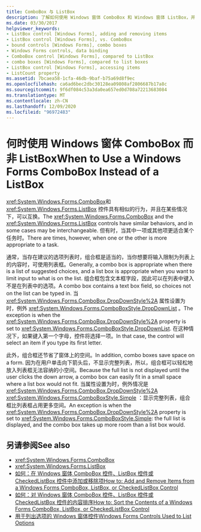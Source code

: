 ```yaml
---
title: ComboBox 与 ListBox
description: 了解如何使用 Windows 窗体 ComboBox 和 Windows 窗体 ListBox，并了解如何判断一个或另一个对任务更合适的时间。
ms.date: 03/30/2017
helpviewer_keywords:
- ListBox control [Windows Forms], adding and removing items
- ListBox control [Windows Forms], vs. ComboBox
- bound controls [Windows Forms], combo boxes
- Windows Forms controls, data binding
- ComboBox control [Windows Forms], compared to ListBox
- combo boxes [Windows Forms], compared to list boxes
- ListBox control [Windows Forms], accessing items
- ListCount property
ms.assetid: 7bcaea58-1cfa-46db-9baf-b75a69d8f9ec
ms.openlocfilehash: ca6ad6bec2dbc30128ea09808af2806687b17a8c
ms.sourcegitcommit: 9f6df084c53a3da0ea657ed0d708a72213683084
ms.translationtype: MT
ms.contentlocale: zh-CN
ms.lasthandoff: 12/09/2020
ms.locfileid: "96972483"
---
```

# <a name="when-to-use-a-windows-forms-combobox-instead-of-a-listbox"></a><span data-ttu-id="314b2-103">何时使用 Windows 窗体 ComboBox 而非 ListBox</span><span class="sxs-lookup"><span data-stu-id="314b2-103">When to Use a Windows Forms ComboBox Instead of a ListBox</span></span>
<span data-ttu-id="314b2-104"><xref:System.Windows.Forms.ComboBox>和 <xref:System.Windows.Forms.ListBox> 控件具有相似的行为，并且在某些情况下，可以互换。</span><span class="sxs-lookup"><span data-stu-id="314b2-104">The <xref:System.Windows.Forms.ComboBox> and the <xref:System.Windows.Forms.ListBox> controls have similar behaviors, and in some cases may be interchangeable.</span></span> <span data-ttu-id="314b2-105">但有时，当其中一项或其他项更适合某个任务时。</span><span class="sxs-lookup"><span data-stu-id="314b2-105">There are times, however, when one or the other is more appropriate to a task.</span></span>  
  
 <span data-ttu-id="314b2-106">通常，当存在建议的选项列表时，组合框是适当的，当你想要将输入限制为列表上的内容时，可使用列表框。</span><span class="sxs-lookup"><span data-stu-id="314b2-106">Generally, a combo box is appropriate when there is a list of suggested choices, and a list box is appropriate when you want to limit input to what is on the list.</span></span> <span data-ttu-id="314b2-107">组合框包含文本框字段，因此可以在列表中键入不是在列表中的选项。</span><span class="sxs-lookup"><span data-stu-id="314b2-107">A combo box contains a text box field, so choices not on the list can be typed in.</span></span> <span data-ttu-id="314b2-108">当 <xref:System.Windows.Forms.ComboBox.DropDownStyle%2A> 属性设置为时，例外 <xref:System.Windows.Forms.ComboBoxStyle.DropDownList> 。</span><span class="sxs-lookup"><span data-stu-id="314b2-108">The exception is when the <xref:System.Windows.Forms.ComboBox.DropDownStyle%2A> property is set to <xref:System.Windows.Forms.ComboBoxStyle.DropDownList>.</span></span> <span data-ttu-id="314b2-109">在这种情况下，如果键入第一个字母，控件将选择一项。</span><span class="sxs-lookup"><span data-stu-id="314b2-109">In that case, the control will select an item if you type its first letter.</span></span>  
  
 <span data-ttu-id="314b2-110">此外，组合框还节省了窗体上的空间。</span><span class="sxs-lookup"><span data-stu-id="314b2-110">In addition, combo boxes save space on a form.</span></span> <span data-ttu-id="314b2-111">因为在用户单击向下箭头后，不显示完整列表，所以，组合框可以轻松地放入列表框无法容纳的小空间。</span><span class="sxs-lookup"><span data-stu-id="314b2-111">Because the full list is not displayed until the user clicks the down arrow, a combo box can easily fit in a small space where a list box would not fit.</span></span> <span data-ttu-id="314b2-112">当属性设置为时，例外情况是 <xref:System.Windows.Forms.ComboBox.DropDownStyle%2A> <xref:System.Windows.Forms.ComboBoxStyle.Simple> ：显示完整列表，组合框比列表框占用更多空间。</span><span class="sxs-lookup"><span data-stu-id="314b2-112">An exception is when the <xref:System.Windows.Forms.ComboBox.DropDownStyle%2A> property is set to <xref:System.Windows.Forms.ComboBoxStyle.Simple>: the full list is displayed, and the combo box takes up more room than a list box would.</span></span>  
  
## <a name="see-also"></a><span data-ttu-id="314b2-113">另请参阅</span><span class="sxs-lookup"><span data-stu-id="314b2-113">See also</span></span>

- <xref:System.Windows.Forms.ComboBox>
- <xref:System.Windows.Forms.ListBox>
- [<span data-ttu-id="314b2-114">如何：在 Windows 窗体 ComboBox 控件、ListBox 控件或 CheckedListBox 控件中添加或移除项</span><span class="sxs-lookup"><span data-stu-id="314b2-114">How to: Add and Remove Items from a Windows Forms ComboBox, ListBox, or CheckedListBox Control</span></span>](add-and-remove-items-from-a-wf-combobox.md)
- [<span data-ttu-id="314b2-115">如何：对 Windows 窗体 ComboBox 控件、ListBox 控件或 CheckedListBox 控件的内容排序</span><span class="sxs-lookup"><span data-stu-id="314b2-115">How to: Sort the Contents of a Windows Forms ComboBox, ListBox, or CheckedListBox Control</span></span>](sort-the-contents-of-a-wf-combobox-listbox-or-checkedlistbox-control.md)
- [<span data-ttu-id="314b2-116">用于列出选项的 Windows 窗体控件</span><span class="sxs-lookup"><span data-stu-id="314b2-116">Windows Forms Controls Used to List Options</span></span>](windows-forms-controls-used-to-list-options.md)
